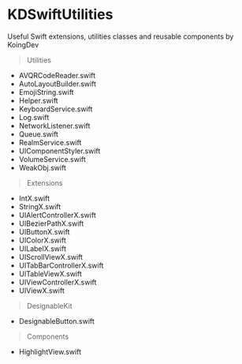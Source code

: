 # KDSwiftUtilities
Useful Swift extensions, utilities classes and reusable components by KoingDev

> Utilities
- AVQRCodeReader.swift
- AutoLayoutBuilder.swift
- EmojiString.swift
- Helper.swift
- KeyboardService.swift
- Log.swift
- NetworkListener.swift
- Queue.swift
- RealmService.swift
- UIComponentStyler.swift
- VolumeService.swift
- WeakObj.swift

> Extensions
- IntX.swift
- StringX.swift
- UIAlertControllerX.swift
- UIBezierPathX.swift
- UIButtonX.swift
- UIColorX.swift
- UILabelX.swift
- UIScrollViewX.swift
- UITabBarControllerX.swift
- UITableViewX.swift
- UIViewControllerX.swift
- UIViewX.swift

> DesignableKit
- DesignableButton.swift

> Components
- HighlightView.swift
